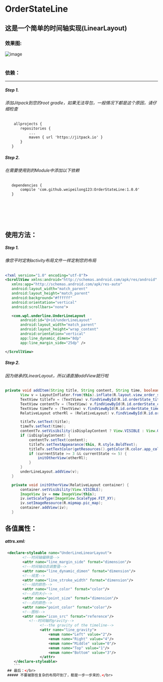 # **OrderStateLine**
这是一个简单的时间轴实现(LinearLayout)
----------
### 效果图:</br>
![image](http://a2.qpic.cn/psb?/V12Didyp2kThP4/ZscYit6YE2LH1gd63CQ7Nga.rqBGt513uFCe8dE78Lk!/b/dBgBAAAAAAAA&bo=4AFPA.ABTwMCvJg!&rf=viewer_4)</br></br>
### 依赖：</br>
----------
 ##### Step 1.
 ###### 添加Jitpack到您的root gradle，如果无法导包，一般情况下都是这个原因，请仔细检查
 ```xml
     allprojects {
		repositories {
			...
			maven { url 'https://jitpack.io' }
		}
	}
 ```
##### Step 2.
 ###### 在需要使用到的Module中添加以下依赖
 ```xml
    dependencies {
		compile 'com.github.weipeilong123:OrderStateLine:1.0.0'
	}
 ```
 </br></br>
 ----------
 ## 使用方法：</br>
 ##### Step 1.</br>
 ###### 像您平时定制activity布局文件一样定制您的布局
 ```xml
<?xml version="1.0" encoding="utf-8"?>
<ScrollView xmlns:android="http://schemas.android.com/apk/res/android"
    xmlns:app="http://schemas.android.com/apk/res-auto"
    android:layout_width="match_parent"
    android:layout_height="match_parent"
    android:background="#ffffff"
    android:orientation="vertical"
    android:scrollbars="none">

    <com.wpl.underline.UnderLineLayout
        android:id="@+id/underLineLayout"
        android:layout_width="match_parent"
        android:layout_height="wrap_content"
        android:orientation="vertical"
        app:line_dynamic_dimen="8dp"
        app:line_margin_side="25dp" />

</ScrollView>
 ```
 ##### Step 2.</br>
 ###### 因为继承的LinearLayout，所以请直接addView就行啦
 ```java
private void addItem(String title, String content, String time, boolean isDisplayContent, int currentState) {
        View v = LayoutInflater.from(this).inflate(R.layout.view_order_state_row, underLineLayout, false);
        TextView titleTv = (TextView) v.findViewById(R.id.orderState_title);
        TextView contentTv = (TextView) v.findViewById(R.id.orderState_content);
        TextView timeTv = (TextView) v.findViewById(R.id.orderState_time);
        RelativeLayout otherRl = (RelativeLayout) v.findViewById(R.id.orderState_other);

        titleTv.setText(title);
        timeTv.setText(time);
        contentTv.setVisibility(isDisplayContent ? View.VISIBLE : View.GONE);
        if (isDisplayContent) {
            contentTv.setText(content);
            titleTv.setTextAppearance(this, R.style.BoldText);
            titleTv.setTextColor(getResources().getColor(R.color.app_color));
            if (currentState >= 3 && currentState <= 5) {
                initOtherView(otherRl);
            }
        }
        underLineLayout.addView(v);
    }

    private void initOtherView(RelativeLayout container) {
        container.setVisibility(View.VISIBLE);
        ImageView iv = new ImageView(this);
        iv.setScaleType(ImageView.ScaleType.FIT_XY);
        iv.setImageResource(R.mipmap.pic_map);
        container.addView(iv);
    }
 ```
 ## 各值属性：</br>
 ##### attrs.xml:</br>
```xml
 <declare-styleable name="UnderLineLinearLayout">
        <!--时间轴偏移值-->
        <attr name="line_margin_side" format="dimension"/>
        <!--时间轴动态调整值-->
        <attr name="line_dynamic_dimen" format="dimension"/>
        <!--线宽-->
        <attr name="line_stroke_width" format="dimension"/>
        <!--线的颜色-->
        <attr name="line_color" format="color"/>
        <!--点的大小-->
        <attr name="point_size" format="dimension"/>
        <!--点的颜色-->
        <attr name="point_color" format="color"/>
        <!--图标-->
        <attr name="icon_src" format="reference"/>
           <!--时间轴的gravity-->
                <!--the gravity of the timeline-->
                <attr name="line_gravity">
                    <enum name="Left" value="2"/>
                    <enum name="Right" value="4"/>
                    <enum name="Middle" value="0"/>
                    <enum name="Top" value="1"/>
                    <enum name="Bottom" value="3"/>
                </attr>
    </declare-styleable>
	```
 ## 最后：</br>
 ##### 不要被那些复杂的布局吓到了，都是一步一步来的.</br>
